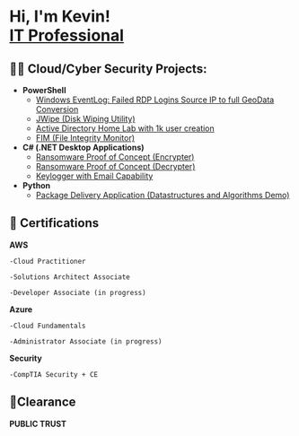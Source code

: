 <h1>Hi, I'm Kevin! <br/> <a href="https://www.linkedin.com/in/kevin-douglas-4a8b5273/">IT Professional</a>
  
<h2>👨‍💻 Cloud/Cyber Security Projects:</h2>

- <b>PowerShell</b>
  - [Windows EventLog: Failed RDP Logins Source IP to full GeoData Conversion](https://github.com/joshmadakor1/Sentinel-Lab)
  - [JWipe (Disk Wiping Utility)](https://github.com/joshmadakor1/Jwipe.PowerShell)
  - [Active Directory Home Lab with 1k user creation](https://github.com/joshmadakor1/AD_PS)
  - [FIM (File Integrity Monitor)](https://github.com/joshmadakor1/PowerShell-Integrity-FIM)
- <b>C# (.NET Desktop Applications)</b>
  - [Ransomware Proof of Concept (Encrypter)](https://github.com/joshmadakor1/EncrypterPOC)
  - [Ransomware Proof of Concept (Decrypter)](https://github.com/joshmadakor1/DecrypterPOC)
  - [Keylogger with Email Capability](https://github.com/joshmadakor1/Key-Logger-With-Email)
- <b>Python</b>
  - [Package Delivery Application (Datastructures and Algorithms Demo)](https://github.com/joshmadakor1/Package-Delivery-Pathfinding-Algorithm)
  
<h2>📜 Certifications </h2>
  
  <b>AWS</b>
  
    -Cloud Practitioner
  
    -Solutions Architect Associate
  
    -Developer Associate (in progress)
  
  <b>Azure</b>
  
    -Cloud Fundamentals
  
    -Administrator Associate (in progress)
  
  <b>Security</b>
  
    -CompTIA Security + CE
  
<h2>🔏Clearance</h2>
  
  <b>PUBLIC TRUST</B>
  
